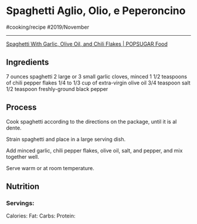 # Spaghetti Aglio, Olio, e Peperoncino
#cooking/recipe #2019/November
- - - -
[Spaghetti With Garlic, Olive Oil, and Chili Flakes | POPSUGAR Food](https://www.popsugar.com/food/Spaghetti-Garlic-Olive-Oil-Chili-Flakes-21398824)

## Ingredients
7 ounces spaghetti
2 large or 3 small garlic cloves, minced
1 1/2 teaspoons of chili pepper flakes
1/4 to 1/3 cup of extra-virgin olive oil
3/4 teaspoon salt
1/2 teaspoon freshly-ground black pepper

## Process
Cook spaghetti according to the directions on the package, until it is al dente.

Strain spaghetti and place in a large serving dish.

Add minced garlic, chili pepper flakes, olive oil, salt, and pepper, and mix together well.

Serve warm or at room temperature.

## Nutrition
### Servings:
Calories: 
Fat: 
Carbs: 
Protein: 